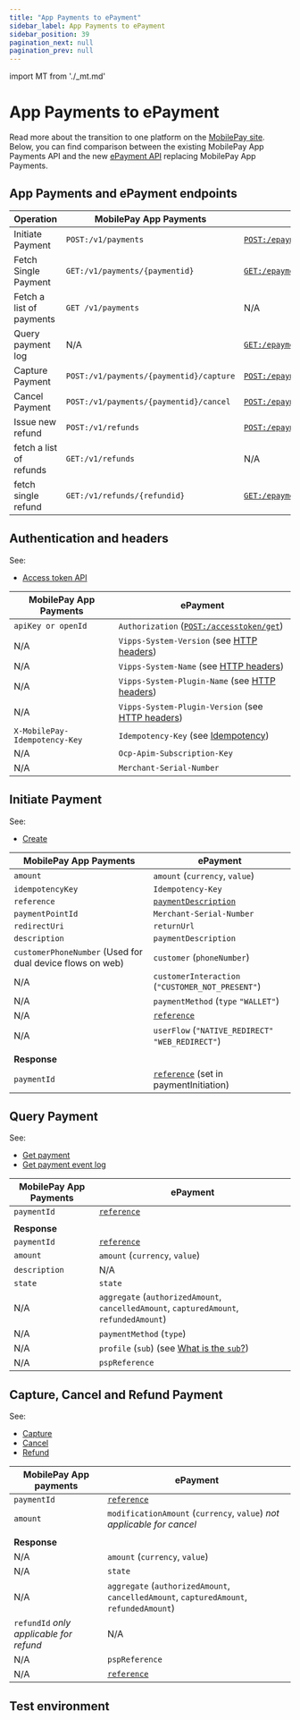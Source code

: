 ```yaml
---
title: "App Payments to ePayment"
sidebar_label: App Payments to ePayment
sidebar_position: 39
pagination_next: null
pagination_prev: null
---
```


import MT from './\_mt.md'

# App Payments to ePayment

Read more about the transition to one platform on the [MobilePay site](https://developer.mobilepay.dk/docs/app-payments/transition-to-one-platform).
Below, you can find comparison between the existing MobilePay App Payments API and the new [ePayment API](/docs/APIs/epayment-api) replacing MobilePay App Payments.

## App Payments and ePayment endpoints

| Operation                | MobilePay App Payments                   | ePayment                                                                                                        |
| ------------------------ | ---------------------------------------- | --------------------------------------------------------------------------------------------------------------- |
| Initiate Payment         | `POST:/v1/payments`                      | [`POST:/epayments/v1/payments`](/api/epayment#tag/CreatePayment/operation/createPayment)                        |
| Fetch Single Payment     | `GET:/v1/payments/{paymentid}`           | [`GET:/epayments/v1/payments/{reference}`](/api/epayment#tag/QueryPayments/operation/getPayment)                |
| Fetch a list of payments | `GET /v1/payments`                       | N/A                                                                                                             |
| Query payment log        | N/A                                      | [`GET:/epayments/v1/payments/{reference}/events`](/api/epayment#tag/QueryPayments/operation/getPaymentEventLog) |
| Capture Payment          | `POST:/v1/payments/{paymentid}/capture`  | [`POST:/epayments/v1/payments/{reference}/capture`](/api/epayment#tag/AdjustPayments/operation/capturePayment)  |
| Cancel Payment           | `POST:/v1/payments/{paymentid}/cancel`   | [`POST:/epayments/v1/payments/{reference}/cancel`](/api/epayment#tag/AdjustPayments/operation/cancelPayment)    |
| Issue new refund         | `POST:/v1/refunds`                       | [`POST:/epayments/v1/payments/{reference}/refund`](/api/epayment#tag/AdjustPayments/operation/refundPayment)    |
| fetch a list of refunds  | `GET:/v1/refunds`                        | N/A                                                                                                             |
| fetch single refund      | `GET:/v1/refunds/{refundid}`             | [`GET:/epayments/v1/payments/{reference}`](/api/epayment#tag/QueryPayments/operation/getPayment)                |

## Authentication and headers

See:

- [Access token API](/docs/APIs/access-token-api/)

| MobilePay App Payments        | ePayment                                                                                                                            |
| ----------------------------- | ----------------------------------------------------------------------------------------------------------------------------------- |
| `apiKey or openId`            | `Authorization` ([`POST:/accesstoken/get`](/api/access-token#tag/Authorization-Service/operation/fetchAuthorizationTokenUsingPost)) |
| N/A                           | `Vipps-System-Version` (see [HTTP headers](/docs/knowledge-base/http-headers/))                                                      |
| N/A                           | `Vipps-System-Name` (see [HTTP headers](/docs/knowledge-base/http-headers/))                                                         |
| N/A                           | `Vipps-System-Plugin-Name` (see [HTTP headers](/docs/knowledge-base/http-headers/))                                                  |
| N/A                           | `Vipps-System-Plugin-Version` (see [HTTP headers](/docs/knowledge-base/http-headers/))                                               |
| `X-MobilePay-Idempotency-Key` | `Idempotency-Key` (see [Idempotency](/docs/knowledge-base/http-headers/#idempotency))                                                |
| N/A                           | `Ocp-Apim-Subscription-Key`                                                                                                         |
| N/A                           | `Merchant-Serial-Number`                                                                                                            |

## Initiate Payment

See:

- [Create](/docs/APIs/epayment-api/operations/create/)

| MobilePay App Payments                                    | ePayment                                                              |
| --------------------------------------------------------- | --------------------------------------------------------------------- |
| `amount`                                                  | `amount` (`currency`, `value`)                                        |
| `idempotencyKey`                                          | `Idempotency-Key`                                                     |
| `reference`                                               | [`paymentDescription`](/docs/knowledge-base/transactiontext/)          |
| `paymentPointId`                                          | `Merchant-Serial-Number`                                              |
| `redirectUri`                                             | `returnUrl`                                                           |
| `description`                                             | `paymentDescription`                                                  |
| `customerPhoneNumber` (Used for dual device flows on web) | `customer`  (`phoneNumber`)                                           |
| N/A                                                       | `customerInteraction` (`"CUSTOMER_NOT_PRESENT"`)                      |
| N/A                                                       | `paymentMethod` (`type` `"WALLET"`)                                   |
| N/A                                                       | [`reference`](/docs/knowledge-base/orderid)                            |
| N/A                                                       | `userFlow` (`"NATIVE_REDIRECT"` `"WEB_REDIRECT"`)                     |
|                                                           |                                                                       |
| **Response**                                              |                                                                       |
| `paymentId`                                               | [`reference`](/docs/knowledge-base/orderid) (set in paymentInitiation) |

## Query Payment

See:

- [Get payment](/docs/APIs/epayment-api/operations/get_info/)
- [Get payment event log](/docs/APIs/epayment-api/operations/get_event_log/)

| MobilePay App Payments | ePayment                                                                                                |
| ---------------------- | ------------------------------------------------------------------------------------------------------- |
| `paymentId`            | [`reference`](/docs/knowledge-base/orderid)                                                              |
|                        |                                                                                                         |
| **Response**           |                                                                                                         |
| `paymentId`            | [`reference`](/docs/knowledge-base/orderid)                                                              |
| `amount`               | `amount` (`currency`, `value`)                                                                          |
| `description`          | N/A                                                                                                     |
| `state`                | `state`                                                                                                 |
| N/A                    | `aggregate` (`authorizedAmount`, `cancelledAmount`, `capturedAmount`, `refundedAmount`)                 |
| N/A                    | `paymentMethod` (`type`)                                                                                |
| N/A                    | `profile` (`sub`) (see [What is the `sub`?](/docs/APIs/userinfo-api/userinfo-api-faq/#what-is-the-sub)) |
| N/A                    | `pspReference`                                                                                          |

## Capture, Cancel and Refund Payment

See:

- [Capture](/docs/APIs/epayment-api/operations/capture/)
- [Cancel](/docs/APIs/epayment-api/operations/cancel/)
- [Refund](/docs/APIs/epayment-api/operations/refund/)

| MobilePay App payments                  | ePayment                                                                                |
| --------------------------------------- | --------------------------------------------------------------------------------------- |
| `paymentId`                             | [`reference`](/docs/knowledge-base/orderid)                                              |
| `amount`                                | `modificationAmount` (`currency`, `value`) _not applicable for cancel_                  |
|                                         |                                                                                         |
| **Response**                            |                                                                                         |
| N/A                                     | `amount` (`currency`, `value`)                                                          |
| N/A                                     | `state`                                                                                 |
| N/A                                     | `aggregate` (`authorizedAmount`, `cancelledAmount`, `capturedAmount`, `refundedAmount`) |
| `refundId` _only applicable for refund_ | N/A                                                                                     |
| N/A                                     | `pspReference`                                                                          |
| N/A                                     | [`reference`](/docs/knowledge-base/orderid)                                              |

## Test environment

<MT />
